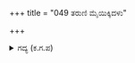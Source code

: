 +++
title = "049 ತರುಣಿ ಮೈಯಿಕ್ಕಿದಳು"

+++

<details><summary>ಗದ್ಯ (ಕ.ಗ.ಪ) </summary>

49. ಶಿವನನ್ನು ಕಂಡು ತರುಣಿ ನಮಸ್ಕರಿಸಿದಳು. ಶಿವನು ಕರದಿಂದ ಅವಳ ತಲೆಯನ್ನು ಹಿಡಿದೆತ್ತಿ "ಕಮಲಲೋಚನೆ, ವರವನ್ನು ಕೊಟ್ಟೆನು, ಬೇಡಿಕೊ" ಎಂದನು. ಈ ತರುಣಿ ತಲೆಬಾಗಿಸಿ "ಹರನೇ ಪತಿಯನ್ನು ಕೊಡು, ಪ್ರಭುವೇ ಶಂಕರಾ, ಪತಿಯನ್ನು ಕೊಡು ಪ್ರಭುವೇ" ಎಂದು ಐದುಸಾರಿ ನುಡಿದು ಮಹೇಶನಲ್ಲಿ ವರವನ್ನು ಬೇಡಿದಳು.
</details>
